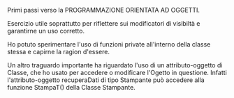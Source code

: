
Primi passi verso la PROGRAMMAZIONE ORIENTATA AD OGGETTI. 

Esercizio utile soprattutto per riflettere sui modificatori di visibiltà e garantirne un uso corretto.

Ho potuto sperimentare l'uso di funzioni private all'interno della classe stessa e capirne la ragion d'essere.

Un altro traguardo importante ha riguardato l'uso di un attributo-oggetto di Classe, che ho usato per accedere o modificare l'Ogetto in questione.
Infatti l'attributo-oggetto recuperaDati di tipo Stampante può accedere alla funzione StampaT() della Classe Stampante.


